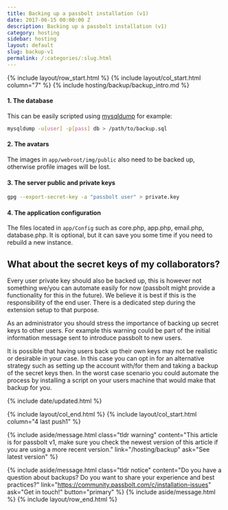 ```yaml
---
title: Backing up a passbolt installation (v1)
date: 2017-06-15 00:00:00 Z
description: Backing up a passbolt installation (v1)
category: hosting
sidebar: hosting
layout: default
slug: backup-v1
permalink: /:categories/:slug.html
---
```


{% include layout/row_start.html %}
{% include layout/col_start.html column="7" %}
{% include hosting/backup/backup_intro.md %}

#### 1. The database

This can be easily scripted using [mysqldump](https://mariadb.com/kb/en/mariadb/mysqldump/) for example:
```bash
mysqldump -u[user] -p[pass] db > /path/to/backup.sql
```
#### 2. The avatars

The images in `app/webroot/img/public` also need to be backed up, otherwise profile images will be lost.

#### 3. The server public and private keys
```bash
gpg --export-secret-key -a "passbolt user" > private.key
```
#### 4. The application configuration

The files located in `app/Config` such as core.php, app.php, email.php, database.php. It is optional, but it can save you some time if you need to rebuild a new instance.

## What about the secret keys of my collaborators?

Every user private key should also be backed up, this is however not something we/you can automate easily for now (passbolt might provide a functionality for this in the future). We believe it is best if this is the responsibility of the end user. There is a dedicated step during the extension setup to that purpose.

As an administrator you should stress the importance of backing up secret keys to other users. For example this warning could be part of the initial information message sent to introduce passbolt to new users.

It is possible that having users back up their own keys may not be realistic or desirable in your case. In this case you can opt in for an alternative strategy such as setting up the account with/for them and taking a backup of the secret keys then. In the worst case scenario you could automate the process by installing a script on your users machine that would make that backup for you.

{% include date/updated.html %}

{% include layout/col_end.html %}
{% include layout/col_start.html column="4 last push1" %}

{% include aside/message.html
    class="tldr warning"
    content="This article is for passbolt v1, make sure you check the newest version of this article if you are using a more recent version."
    link="/hosting/backup"
    ask="See latest version"
%}

{% include aside/message.html
    class="tldr notice"
    content="Do you have a question about backups? Do you want to share your experience and best practices?"
    link="https://community.passbolt.com/c/installation-issues"
    ask="Get in touch!"
    button="primary"
%}
{% include aside/message.html %}
{% include layout/row_end.html %}
